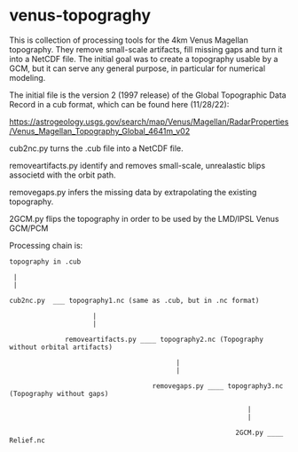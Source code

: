 # venus-topograghy
This is collection of processing tools for the 4km Venus Magellan topography.
They remove small-scale artifacts, fill missing gaps and turn it into a NetCDF file.
The initial goal was to create a topography usable by a GCM, but it can serve any general purpose, in particular for numerical modeling.


The initial file is the version 2 (1997 release) of the Global Topographic Data Record in a cub format, which can be found here (11/28/22):

https://astrogeology.usgs.gov/search/map/Venus/Magellan/RadarProperties/Venus_Magellan_Topography_Global_4641m_v02



cub2nc.py turns the .cub file into a NetCDF file.

removeartifacts.py identify and removes small-scale, unrealastic blips associetd with the orbit path.

removegaps.py infers the missing data by extrapolating the existing topography.

2GCM.py flips the topography in order to be used by the LMD/IPSL Venus GCM/PCM

Processing chain is:

 
    topography in .cub

     |
     |
     
    cub2nc.py  ___ topography1.nc (same as .cub, but in .nc format)

                         |
                         |

                  removeartifacts.py ____ topography2.nc (Topography without orbital artifacts)

                                              |
                                              |

                                        removegaps.py ____ topography3.nc (Topography without gaps)  

                                                                |
                                                                |

                                                             2GCM.py ____ Relief.nc
